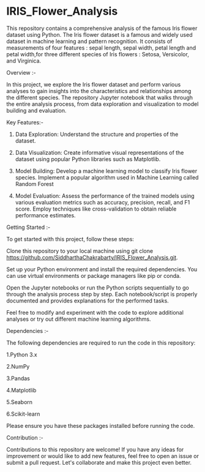 # IRIS_Flower_Analysis
This repository contains a comprehensive analysis of the famous Iris flower dataset using Python. The Iris flower dataset is a famous and widely used dataset in machine learning and pattern recognition. It consists of measurements of four features : sepal length, sepal width, petal length and petal width,for three different species of Iris flowers : Setosa, Versicolor, and Virginica.

Overview :- 

In this project, we explore the Iris flower dataset and perform various analyses to gain insights into the characteristics and relationships among the different species. The repository Jupyter notebook that walks through the entire analysis process, from data exploration and visualization to model building and evaluation.

Key Features:- 

1. Data Exploration: Understand the structure and properties of the dataset.

2. Data Visualization: Create informative visual representations of the dataset using popular Python libraries such as Matplotlib.

3. Model Building: Develop a machine learning model to classify Iris flower species. Implement a popular algorithm used in Machine Learning called Random Forest

4. Model Evaluation: Assess the performance of the trained models using various evaluation metrics such as accuracy, precision, recall, and F1 score. Employ techniques like cross-validation to obtain reliable performance estimates.



Getting Started :-

To get started with this project, follow these steps:

Clone this repository to your local machine using git clone https://github.com/SiddharthaChakrabarty/IRIS_Flower_Analysis.git.

Set up your Python environment and install the required dependencies. You can use virtual environments or package managers like pip or conda.

Open the Jupyter notebooks or run the Python scripts sequentially to go through the analysis process step by step. Each notebook/script is properly documented and provides explanations for the performed tasks.

Feel free to modify and experiment with the code to explore additional analyses or try out different machine learning algorithms.

Dependencies :-

The following dependencies are required to run the code in this repository:

1.Python 3.x

2.NumPy

3.Pandas

4.Matplotlib

5.Seaborn

6.Scikit-learn

Please ensure you have these packages installed before running the code.

Contribution :- 

Contributions to this repository are welcome! If you have any ideas for improvement or would like to add new features, feel free to open an issue or submit a pull request. Let's collaborate and make this project even better.








